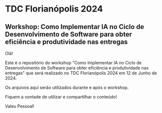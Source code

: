 # TDC Florianópolis 2024
## Workshop: Como Implementar IA no Ciclo de Desenvolvimento de Software para obter eficiência e produtividade nas entregas

Olá!

Este é o repositório do workshop "Como Implementar IA no Ciclo de Desenvolvimento de Software para obter eficiência e produtividade nas entregas" que será realizado no TDC Florianópolis 2024 em 12 de Junho de 2024.

Os arquivos aqui serão utilizados durante e após o workshop.

Fiquem a vontade de utilizar e compartilhar o conteúdo!

Valeu Pessoal!